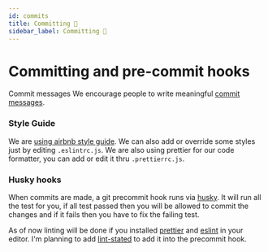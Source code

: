 ```yaml
---
id: commits
title: Committing 🤞
sidebar_label: Committing 🤞
---
```


# Committing and pre-commit hooks

Commit messages
We encourage people to write meaningful [commit messages](https://chris.beams.io/posts/git-commit/).

### Style Guide

We are [using airbnb style guide](https://github.com/airbnb/javascript). We can also add or override some styles just by editing `.eslintrc.js`. We are also using prettier for our code formatter, you can add or edit it thru `.prettierrc.js`.

### Husky hooks

When commits are made, a git precommit hook runs via [husky](https://github.com/typicode/husky). It will run all the test for you, if all test passed then you will be allowed to commit the changes and if it fails then you have to fix the failing test.

As of now linting will be done if you installed [prettier](https://github.com/prettier/prettier) and [eslint](https://eslint.org/) in your editor. I'm planning to add [lint-stated](https://github.com/okonet/lint-staged) to add it into the precommit hook.

<!-- and lint-staged. ESLint, prettier, and Rubocop will run on your code before it's committed. If there are linting errors that can't be automatically fixed, the commit will not happen. You will need to fix the issue manually then attempt to commit again. -->

<!-- **_Note:_** if you've already installed the husky package at least once (used for precommit npm script), you will need to run yarn --force or npm install --no-cache. For some reason, the post-install script of husky does not run when the package is pulled from yarn or npm's cache. This is not husky specific, but rather a cached package issue. -->
